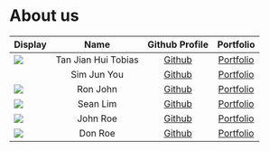 # About us

Display | Name | Github Profile | Portfolio 
--------|:----:|:--------------:|:---------:
![](https://via.placeholder.com/100.png?text=Photo) | Tan Jian Hui Tobias | [Github](https://github.com/tobiasceg) | [Portfolio](docs/team/johndoe.md)
![]() | Sim Jun You | [Github](https://github.com/f0fz) | [Portfolio](docs/team/johndoe.md)
![](https://via.placeholder.com/100.png?text=Photo) | Ron John | [Github](https://github.com/) | [Portfolio](docs/team/johndoe.md)
![](https://via.placeholder.com/100.png?text=Photo) | Sean Lim | [Github](https://github.com/Aseanseen) | [Portfolio](docs/team/seanlim.md)
![](https://via.placeholder.com/100.png?text=Photo) | John Roe | [Github](https://github.com/) | [Portfolio](docs/team/johndoe.md)
![](https://www.google.com/url?sa=i&url=https%3A%2F%2Fwww.thoughtco.com%2Ffun-facts-about-ducks-4043231&psig=AOvVaw3goHQ59ZTgbn9-TVUa8Fx8&ust=1601603208625000&source=images&cd=vfe&ved=0CAIQjRxqFwoTCMCr_oSjkuwCFQAAAAAdAAAAABAD?text=Photo) | Don Roe | [Github](https://github.com/wangqinNick) | [Portfolio](docs/team/johndoe.md)
